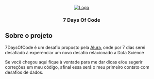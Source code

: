 <!--
*** Obrigado por estar vendo o meu README. Se você tiver alguma sugestão
*** que possa melhorá-lo ainda mais dê um fork no repositório e crie uma OR
*** ou abra uma Issue com a tag "sugestão".
-->

<!-- PROJECT LOGO -->
<p align="center">
  <a href="https://www.alura.com.br/">
    <img src="https://7daysofcode.io/assets/img/background-7days.1647533642.svg" alt="Logo">
  </a>

  <h3 align="center">7 Days Of Code</h3>
</p>

## Sobre o projeto

7DaysOfCode é um desafio proposto pela [Alura](https://www.alura.com.br/), onde por 7 dias serei desafiado à experenciar um novo desafio relacionado a Data Science

Se você chegou aqui fique à vontade para me dar dicas e/ou sugerir correções em meu código, afinal essa será o meu primeiro contato com desafios de dados.
